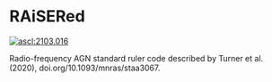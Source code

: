 # RAiSERed
<a href="https://ascl.net/2103.016"><img src="https://img.shields.io/badge/ascl-2103.016-blue.svg?colorB=262255" alt="ascl:2103.016" /></a>

Radio-frequency AGN standard ruler code described by Turner et al. (2020), doi.org/10.1093/mnras/staa3067.
